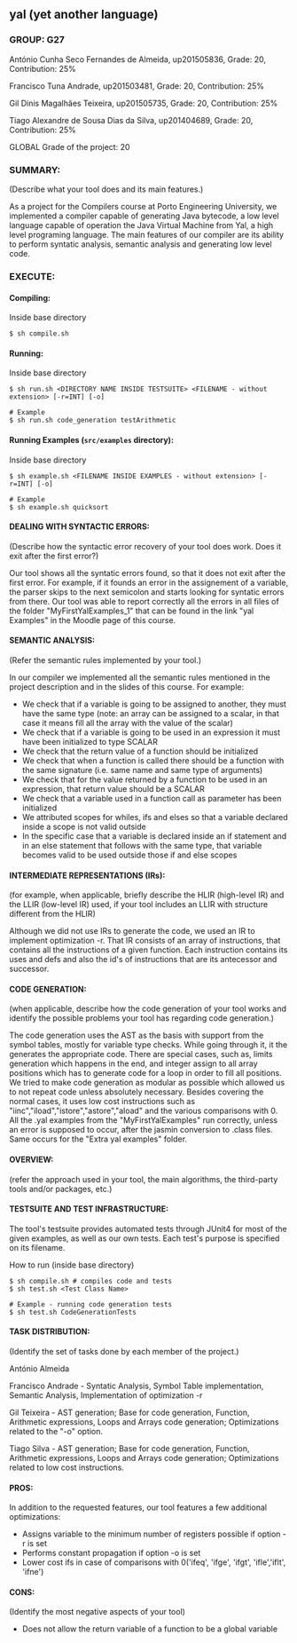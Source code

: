 ## yal (yet another language)

### GROUP: G27

António Cunha Seco Fernandes de Almeida, up201505836, Grade: 20, Contribution: 25%

Francisco Tuna Andrade, up201503481, Grade: 20, Contribution: 25%
  
Gil Dinis Magalhães Teixeira, up201505735, Grade: 20, Contribution: 25%

Tiago Alexandre de Sousa Dias da Silva, up201404689, Grade: 20, Contribution: 25%

GLOBAL Grade of the project: 20

### SUMMARY: 
(Describe what your tool does and its main features.)

As a project for the Compilers course at Porto Engineering University, we implemented a compiler capable of generating Java bytecode, a low level language capable of operation the Java Virtual Machine from Yal, a high level programing language. The main features of our compiler are its ability to perform syntatic analysis, semantic analysis and generating low level code.

### EXECUTE: 

#### Compiling:
Inside base directory
```
$ sh compile.sh
```

#### Running:
Inside base directory
```
$ sh run.sh <DIRECTORY NAME INSIDE TESTSUITE> <FILENAME - without extension> [-r=INT] [-o]

# Example
$ sh run.sh code_generation testArithmetic
```

#### Running Examples (`src/examples` directory):
Inside base directory
```
$ sh example.sh <FILENAME INSIDE EXAMPLES - without extension> [-r=INT] [-o]

# Example
$ sh example.sh quicksort
```

#### DEALING WITH SYNTACTIC ERRORS: 
(Describe how the syntactic error recovery of your tool does work. Does it exit after the first error?)

Our tool shows all the syntatic errors found, so that it does not exit after the first error. For example, if it founds an error in the assignement of a variable, the parser skips to the next semicolon and starts looking for syntatic errors from there. Our tool was able to report correctly all the errors in all files of the folder "MyFirstYalExamples_1" that can be found in the link "yal Examples" in the Moodle page of this course.

 

#### SEMANTIC ANALYSIS: 
(Refer the semantic rules implemented by your tool.)

In our compiler we implemented all the semantic rules mentioned in the project description and in the slides of this course. For example:
- We check that if a variable is going to be assigned to another, they must have the same type (note: an array can be assigned to a scalar, in that case it means fill all the array with the value of the scalar)
- We check that if a variable is going to be used in an expression it must have been initialized to type SCALAR
- We check that the return value of a function should be initialized
- We check that when a function is called there should be a function with the same signature (i.e. same name and same type of arguments)
- We check that for the value returned by a function to be used in an expression, that return value should be a SCALAR 
- We check that a variable used in a function call as parameter has been initialized
- We attributed scopes for whiles, ifs and elses so that a variable declared inside a scope is not valid outside
- In the specific case that a variable is declared inside an if statement and in an else statement that follows with the same type, that variable becomes valid to be used outside those if and else scopes  


 

#### INTERMEDIATE REPRESENTATIONS (IRs): 
(for example, when applicable, briefly describe the HLIR (high-level IR) and the LLIR (low-level IR) used, if your tool includes an LLIR with structure different from the HLIR)

Although we did not use IRs to generate the code, we used an IR to implement optimization -r. That IR consists of an array of instructions, that contains all the instructions of a given function. Each instruction contains its uses and defs and also the id's of instructions that are its antecessor and successor.

 

#### CODE GENERATION:
(when applicable, describe how the code generation of your tool works and identify the possible problems your tool has regarding code generation.)

The code generation uses the AST as the basis with support from the symbol tables, mostly for variable type checks. While going through it, it the generates the appropriate code. There are special cases, such as, limits generation which happens in the end, and integer assign to all array positions which has to generate code for a loop in order to fill all positions. We tried to make code generation as modular as possible which allowed us to not repeat code unless absolutely necessary. Besides covering the normal cases, it uses low cost instructions such as "iinc","iload","istore","astore","aload" and the various comparisons with 0. All the .yal examples from the "MyFirstYalExamples" run correctly, unless an error is supposed to occur, after the jasmin conversion to .class files. Same occurs for the "Extra yal examples" folder.

 

#### OVERVIEW: 
(refer the approach used in your tool, the main algorithms, the third-party tools and/or packages, etc.)


 

#### TESTSUITE AND TEST INFRASTRUCTURE: 

The tool's testsuite provides automated tests through JUnit4 for most of the given examples, as well as our own tests. Each test's purpose is specified on its filename. 

How to run (inside base directory)
```
$ sh compile.sh # compiles code and tests
$ sh test.sh <Test Class Name>

# Example - running code generation tests
$ sh test.sh CodeGenerationTests
```
 
#### TASK DISTRIBUTION: 
(Identify the set of tasks done by each member of the project.)

António Almeida

Francisco Andrade - Syntatic Analysis, Symbol Table implementation, Semantic Analysis, Implementation of optimization -r

Gil Teixeira - AST generation; Base for code generation, Function, Arithmetic expressions, Loops and Arrays code generation; Optimizations related to the "-o" option.

Tiago Silva - AST generation; Base for code generation, Function, Arithmetic expressions, Loops and Arrays code generation; Optimizations related to low cost instructions.

 

#### PROS:

In addition to the requested features, our tool features a few additional optimizations:

  - Assigns variable to the minimum number of registers possible if option -r is set
  - Performs constant propagation if option -o is set
  - Lower cost ifs in case of comparisons with 0('ifeq', 'ifge', 'ifgt', 'ifle','iflt', 'ifne')

#### CONS: 
(Identify the most negative aspects of your tool)
   - Does not allow the return variable of a function to be a global variable
